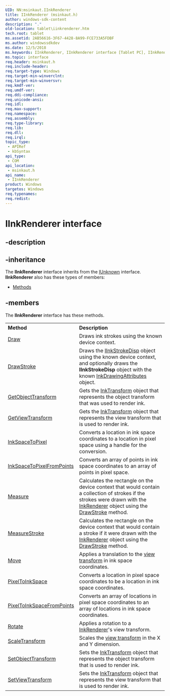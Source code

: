 ```yaml
---
UID: NN:msinkaut.IInkRenderer
title: IInkRenderer (msinkaut.h)
author: windows-sdk-content
description: "."
old-location: tablet\iinkrenderer.htm
tech.root: tablet
ms.assetid: 2AB56616-3F67-4428-8A99-FCE733A5FDBF
ms.author: windowssdkdev
ms.date: 12/5/2018
ms.keywords: IInkRenderer, IInkRenderer interface [Tablet PC], IInkRenderer interface [Tablet PC],described, msinkaut/IInkRenderer, tablet.iinkrenderer
ms.topic: interface
req.header: msinkaut.h
req.include-header: 
req.target-type: Windows
req.target-min-winverclnt: 
req.target-min-winversvr: 
req.kmdf-ver: 
req.umdf-ver: 
req.ddi-compliance: 
req.unicode-ansi: 
req.idl: 
req.max-support: 
req.namespace: 
req.assembly: 
req.type-library: 
req.lib: 
req.dll: 
req.irql: 
topic_type:
 - APIRef
 - kbSyntax
api_type:
 - COM
api_location:
 - msinkaut.h
api_name:
 - IInkRenderer
product: Windows
targetos: Windows
req.typenames: 
req.redist: 
---
```


# IInkRenderer interface


## -description





## -inheritance

The <b xmlns:loc="http://microsoft.com/wdcml/l10n">IInkRenderer</b> interface inherits from the <a href="https://msdn.microsoft.com/33f1d79a-33fc-4ce5-a372-e08bda378332">IUnknown</a> interface. <b>IInkRenderer</b> also has these types of members:
<ul>
<li><a href="https://docs.microsoft.com/">Methods</a></li>
</ul>

## -members

The <b>IInkRenderer</b> interface has these methods.
<table class="members" id="memberListMethods">
<tr>
<th align="left" width="37%">Method</th>
<th align="left" width="63%">Description</th>
</tr>
<tr data="declared;">
<td align="left" width="37%">
<a href="https://msdn.microsoft.com/18f67080-ed56-43af-b0d6-8af35c2e871b">Draw</a>
</td>
<td align="left" width="63%">
Draws ink strokes using the known device context.

</td>
</tr>
<tr data="declared;">
<td align="left" width="37%">
<a href="https://msdn.microsoft.com/3d8b7892-a120-452a-b83c-474df9be5f52">DrawStroke</a>
</td>
<td align="left" width="63%">
Draws the <a href="https://msdn.microsoft.com/b18464ba-feb6-4bb5-9fcf-82feff9bcce4">IInkStrokeDisp</a> object using the known device context, and optionally draws the <b>IInkStrokeDisp</b> object with the known <a href="https://msdn.microsoft.com/10ca7ae5-28dd-42a2-98d9-852d4de5869d">InkDrawingAttributes</a> object.

</td>
</tr>
<tr data="declared;">
<td align="left" width="37%">
<a href="https://msdn.microsoft.com/11195fa1-ca59-4da6-8454-6209c75ccc67">GetObjectTransform</a>
</td>
<td align="left" width="63%">
Gets the <a href="https://msdn.microsoft.com/79abff2e-d1d3-4a32-9ac2-f46c1b21f742">InkTransform</a> object that represents the object transform that was used to render ink.

</td>
</tr>
<tr data="declared;">
<td align="left" width="37%">
<a href="https://msdn.microsoft.com/8a4d768d-09b6-45e1-b412-e267d92cc3ef">GetViewTransform</a>
</td>
<td align="left" width="63%">
Gets the <a href="https://msdn.microsoft.com/79abff2e-d1d3-4a32-9ac2-f46c1b21f742">InkTransform</a> object that represents the view transform that is used to render ink.

</td>
</tr>
<tr data="declared;">
<td align="left" width="37%">
<a href="https://msdn.microsoft.com/9dfdc481-7129-47b1-9c5e-d17a70571ce2">InkSpaceToPixel</a>
</td>
<td align="left" width="63%">
Converts a location in ink space  coordinates to a location in pixel space using a handle for the conversion.

</td>
</tr>
<tr data="declared;">
<td align="left" width="37%">
<a href="https://msdn.microsoft.com/e2b46752-fd9d-4e28-8f53-f16d7573ec89">InkSpaceToPixelFromPoints</a>
</td>
<td align="left" width="63%">
Converts an array of points in ink space coordinates to an array of points in pixel space.

</td>
</tr>
<tr data="declared;">
<td align="left" width="37%">
<a href="https://msdn.microsoft.com/1ef9ef91-ae96-454f-9ef8-570e64852395">Measure</a>
</td>
<td align="left" width="63%">
Calculates the rectangle on the device context that would contain a collection of strokes if the strokes were drawn with the <a href="https://msdn.microsoft.com/66ec7cab-bfc2-4934-93a4-0ab9cb8c96e7">InkRenderer</a> object using the <a href="https://msdn.microsoft.com/3d8b7892-a120-452a-b83c-474df9be5f52">DrawStroke</a> method.

</td>
</tr>
<tr data="declared;">
<td align="left" width="37%">
<a href="https://msdn.microsoft.com/bdaee1c8-ff03-470f-b508-3db5391b3cf7">MeasureStroke</a>
</td>
<td align="left" width="63%">
Calculates the rectangle on the device context that would contain a stroke if it were drawn with the <a href="https://msdn.microsoft.com/66ec7cab-bfc2-4934-93a4-0ab9cb8c96e7">InkRenderer</a> object using the <a href="https://msdn.microsoft.com/3d8b7892-a120-452a-b83c-474df9be5f52">DrawStroke</a> method.

</td>
</tr>
<tr data="declared;">
<td align="left" width="37%">
<a href="https://msdn.microsoft.com/a5cba79f-2ae8-43ed-bef5-1ec86da9470a">Move</a>
</td>
<td align="left" width="63%">
Applies a translation to the <a href="https://msdn.microsoft.com/8a4d768d-09b6-45e1-b412-e267d92cc3ef">view transform</a> in ink space coordinates.

</td>
</tr>
<tr data="declared;">
<td align="left" width="37%">
<a href="https://msdn.microsoft.com/fb881fe0-0be3-4e23-ac50-e421e2dc7845">PixelToInkSpace</a>
</td>
<td align="left" width="63%">
Converts a location in pixel space coordinates to be a location in ink space coordinates.

</td>
</tr>
<tr data="declared;">
<td align="left" width="37%">
<a href="https://msdn.microsoft.com/1427ab50-1b04-43a8-a987-838f2d6893cc">PixelToInkSpaceFromPoints</a>
</td>
<td align="left" width="63%">
Converts an array of locations in pixel space coordinates to an array of locations in ink space  coordinates.

</td>
</tr>
<tr data="declared;">
<td align="left" width="37%">
<a href="https://msdn.microsoft.com/1928c81a-c618-4afd-b0eb-06e7b8b80431">Rotate</a>
</td>
<td align="left" width="63%">
Applies a rotation to a <a href="https://msdn.microsoft.com/66ec7cab-bfc2-4934-93a4-0ab9cb8c96e7">InkRenderer</a>'s view transform.

</td>
</tr>
<tr data="declared;">
<td align="left" width="37%">
<a href="https://msdn.microsoft.com/63a7d5f7-2c93-4f45-ad8d-aa3f75f78eff">ScaleTransform</a>
</td>
<td align="left" width="63%">
Scales the <a href="https://msdn.microsoft.com/8a4d768d-09b6-45e1-b412-e267d92cc3ef">view transform</a> in the X and Y dimension.

</td>
</tr>
<tr data="declared;">
<td align="left" width="37%">
<a href="https://msdn.microsoft.com/8d0cbc97-d9a2-4b6c-8e92-55237cef6523">SetObjectTransform</a>
</td>
<td align="left" width="63%">
Sets the <a href="https://msdn.microsoft.com/79abff2e-d1d3-4a32-9ac2-f46c1b21f742">InkTransform</a> object that represents the object transform that is used to render ink.

</td>
</tr>
<tr data="declared;">
<td align="left" width="37%">
<a href="https://msdn.microsoft.com/b1850d41-4523-4a2b-a7ae-6b85d1ae9a97">SetViewTransform</a>
</td>
<td align="left" width="63%">
Sets the <a href="https://msdn.microsoft.com/79abff2e-d1d3-4a32-9ac2-f46c1b21f742">InkTransform</a> object that represents the view transform that is used to render ink.

</td>
</tr>
</table> 

